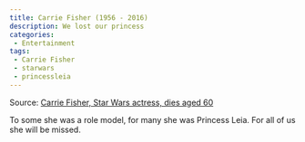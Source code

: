 ```yaml
---
title: Carrie Fisher (1956 - 2016)
description: We lost our princess
categories:
 - Entertainment
tags:
 - Carrie Fisher
 - starwars
 - princessleia
---
```

Source: [Carrie Fisher, Star Wars actress, dies aged 60][bbc]

To some she was a role model, for many she was Princess Leia. For all of us she will be missed.

[bbc]: http://www.bbc.co.uk/news/entertainment-arts-38446753
